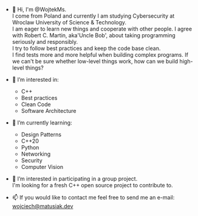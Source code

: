 - 👋 Hi, I'm @WojtekMs.  
I come from Poland and currently I am studying Cybersecurity at Wroclaw University of Science & Technology.  
I am eager to learn new things and cooperate with other people. I agree with Robert C. Martin, aka'Uncle Bob', about taking programming seriously and responsibly.  
I try to follow best practices and keep the code base clean.  
I find tests more and more helpful when building complex programs. If we can't be sure whether low-level things work, how can we build high-level things?

- 👀 I’m interested in:
  -  C++ 
  -  Best practices
  -  Clean Code
  -  Software Architecture
  
- 🌱 I’m currently learning:
  -  Design Patterns
  -  C++20
  -  Python
  -  Networking
  -  Security
  -  Computer Vision
  
- 💞️ I’m interested in participating in a group project.  
I'm looking for a fresh C++ open source project to contribute to.

- 📫 If you would like to contact me feel free to send me an e-mail: wojciech@matusiak.dev

<!---
WojtekMs/WojtekMs is a ✨ special ✨ repository because its `README.md` (this file) appears on your GitHub profile.
You can click the Preview link to take a look at your changes.
--->
